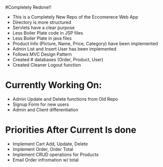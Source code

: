 #Completely Redone!!

- This is a Completely New Repo of the Eccomerece Web App
- Directory is more structured
- Servlets have a clear purpose 
- Less Boiler Plate code in JSP files 
- Less Boiler Plate in java files 
- Product Info (Picture, Name, Price, Category) have been implemented 
- Admin List and Insert User has been implemented
- Follows MVC Design Pattern 
- Created # databases (Order, Product, User)
- Created Cleaner Logout function 

# Currently Working On:
- Admin Update and Delete functions from Old Repo 
- Signup Form for new users 
- Admin and Client differentiation 


# Priorities After Current Is done 
- Implement Cart Add, Update, Delete
- Implement Order, Order Total 
- Implement CRUD operations for Products
- Email Order infromation w/ total
